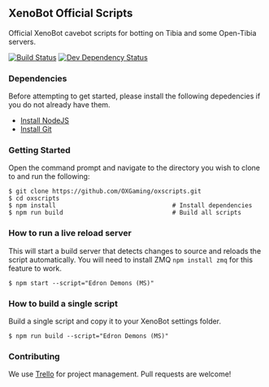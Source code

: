 ## XenoBot Official Scripts

Official XenoBot cavebot scripts for botting on Tibia and some Open-Tibia servers.

[![Build Status](https://travis-ci.org/OXGaming/oxscripts.svg?branch=master)](https://travis-ci.org/OXGaming/oxscripts)
[![Dev Dependency Status](https://david-dm.org/OXGaming/oxscripts/dev-status.svg)](https://david-dm.org/OXGaming/oxscripts#info=devDependencies)

### Dependencies
Before attempting to get started, please install the following depedencies if you do not already have them.

- [Install NodeJS](https://nodejs.org/en/)
- [Install Git](https://git-scm.com/download/win)

### Getting Started
Open the command prompt and navigate to the directory you wish to clone to and run the following:

```shell
$ git clone https://github.com/OXGaming/oxscripts.git
$ cd oxscripts
$ npm install                                # Install dependencies
$ npm run build                              # Build all scripts
```

### How to run a live reload server
This will start a build server that detects changes to source and reloads the script automatically.
You will need to install ZMQ `npm install zmq` for this feature to work.

```shell
$ npm start --script="Edron Demons (MS)"
```

### How to build a single script
Build a single script and copy it to your XenoBot settings folder.

```shell
$ npm run build --script="Edron Demons (MS)"
```

### Contributing
We use [Trello](https://trello.com/b/3bo3eJH4/ox-scripts) for project management.
Pull requests are welcome!
